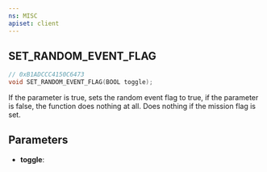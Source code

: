 ```yaml
---
ns: MISC
apiset: client
---
```

## SET_RANDOM_EVENT_FLAG

```c
// 0xB1ADCCC4150C6473
void SET_RANDOM_EVENT_FLAG(BOOL toggle);
```

If the parameter is true, sets the random event flag to true, if the parameter is false, the function does nothing at all.
Does nothing if the mission flag is set.

## Parameters
* **toggle**: